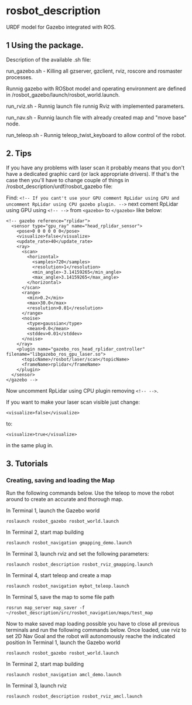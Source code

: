 # rosbot_description #

URDF model for Gazebo integrated with ROS.

## 1 Using the package. ##

Description of the available .sh file:

run_gazebo.sh - 
Killing all gzserver, gzclient, rviz, roscore and rosmaster processes.

Runnig gazebo with ROSbot model and operating environment are defined in /rosbot_gazebo/launch/rosbot_world.launch.

run_rviz.sh - 
Runnig launch file runnig Rviz with implemented parameters.

run_nav.sh - 
Runnig launch file with already created map and "move base" node.

run_teleop.sh -
Runnig teleop_twist_keyboard to allow control of the robot.

## 2. Tips ##

If you have any problems with laser scan it probably means that you don't have a dedicated graphic card (or lack appropriate drivers). If that's the case then you'll have to change couple of things in /rosbot_description/urdf/rosbot_gazebo file:

Find:   `<!-- If you cant't use your GPU comment RpLidar using GPU and uncomment RpLidar using CPU gazebo plugin. -->`
next coment RpLidar using GPU using `<!-- -->` from `<gazebo>` to `</gazebo>` like below:

 ```
 <!-- gazebo reference="rplidar">
   <sensor type="gpu_ray" name="head_rplidar_sensor">
     <pose>0 0 0 0 0 0</pose>
     <visualize>false</visualize>
     <update_rate>40</update_rate>
     <ray>
       <scan>
         <horizontal>
           <samples>720</samples>
           <resolution>1</resolution>
           <min_angle>-3.14159265</min_angle>
           <max_angle>3.14159265</max_angle>
         </horizontal>
       </scan>
       <range>
         <min>0.2</min>
         <max>30.0</max>
         <resolution>0.01</resolution>
       </range>
       <noise>
         <type>gaussian</type>
         <mean>0.0</mean>
         <stddev>0.01</stddev>
       </noise>
     </ray>
     <plugin name="gazebo_ros_head_rplidar_controller" filename="libgazebo_ros_gpu_laser.so">
       <topicName>/rosbot/laser/scan</topicName>
       <frameName>rplidar</frameName>
     </plugin>
   </sensor>
 </gazebo -->
```

Now uncomment RpLidar using CPU plugin removing `<!-- -->`.

If you want to make your laser scan visible just change:
```
<visualize>false</visualize>
```
to:
```
<visualize>true</visualize>
```
in the same plug in.

## 3. Tutorials ##

### Creating, saving and loading the Map ###

Run the following commands below. Use the teleop to move the robot around to create an accurate and thorough map.

In Terminal 1, launch the Gazebo world
```
roslaunch rosbot_gazebo rosbot_world.launch
```
In Terminal 2, start map building
```
roslaunch rosbot_navigation gmapping_demo.launch
```

In Terminal 3, launch rviz and set the following parameters:
```
roslaunch rosbot_description rosbot_rviz_gmapping.launch
```

In Terminal 4, start teleop and create a map
```
roslaunch rosbot_navigation mybot_teleop.launch
```
In Terminal 5, save the map to some file path 
```
rosrun map_server map_saver -f ~/rosbot_description/src/rosbot_navigation/maps/test_map
```

Now to make saved map loading possible you have to close all previous terminals and run the following commands below. Once loaded, use rviz to set 2D Nav Goal and the robot will autonomously reache the indicated position
In Terminal 1, launch the Gazebo world
```
roslaunch rosbot_gazebo rosbot_world.launch
```

In Terminal 2, start map building
```
roslaunch rosbot_navigation amcl_demo.launch
```

In Terminal 3, launch rviz
```
roslaunch rosbot_description rosbot_rviz_amcl.launch
```	



